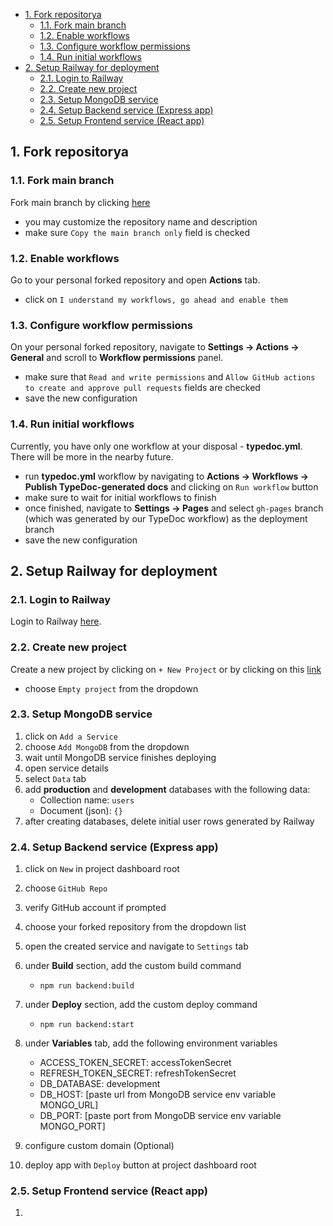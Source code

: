 - [1. Fork repositorya](#1-fork-repositorya)
  - [1.1. Fork main branch](#11-fork-main-branch)
  - [1.2. Enable workflows](#12-enable-workflows)
  - [1.3. Configure workflow permissions](#13-configure-workflow-permissions)
  - [1.4. Run initial workflows](#14-run-initial-workflows)
- [2. Setup Railway for deployment](#2-setup-railway-for-deployment)
  - [2.1. Login to Railway](#21-login-to-railway)
  - [2.2. Create new project](#22-create-new-project)
  - [2.3. Setup MongoDB service](#23-setup-mongodb-service)
  - [2.4. Setup Backend service (Express app)](#24-setup-backend-service-express-app)
  - [2.5. Setup Frontend service (React app)](#25-setup-frontend-service-react-app)

## 1. Fork repositorya

### 1.1. Fork main branch

Fork main branch by clicking [here](https://github.com/brunotot/monorepo-mern-railway-starter/fork)

- you may customize the repository name and description
- make sure `Copy the main branch only` field is checked

### 1.2. Enable workflows

Go to your personal forked repository and open **Actions** tab.

- click on `I understand my workflows, go ahead and enable them`

### 1.3. Configure workflow permissions

On your personal forked repository, navigate to **Settings -> Actions -> General** and scroll to **Workflow permissions** panel.

- make sure that `Read and write permissions` and `Allow GitHub actions to create and approve pull requests` fields are checked
- save the new configuration

### 1.4. Run initial workflows

Currently, you have only one workflow at your disposal - **typedoc.yml**. There will be more in the nearby future.

- run **typedoc.yml** workflow by navigating to **Actions -> Workflows -> Publish TypeDoc-generated docs** and clicking on `Run workflow` button
- make sure to wait for initial workflows to finish
- once finished, navigate to **Settings -> Pages** and select `gh-pages` branch (which was generated by our TypeDoc workflow) as the deployment branch
- save the new configuration

## 2. Setup Railway for deployment

### 2.1. Login to Railway

Login to Railway [here](https://railway.app/login).

### 2.2. Create new project

Create a new project by clicking on `+ New Project` or by clicking on this [link](https://railway.app/new)

- choose `Empty project` from the dropdown

### 2.3. Setup MongoDB service

1. click on `Add a Service`
2. choose `Add MongoDB` from the dropdown
3. wait until MongoDB service finishes deploying
4. open service details
5. select `Data` tab
6. add **production** and **development** databases with the following data:
   - Collection name: `users`
   - Document (json): `{}`
7. after creating databases, delete initial user rows generated by Railway

### 2.4. Setup Backend service (Express app)

1. click on `New` in project dashboard root
2. choose `GitHub Repo`
3. verify GitHub account if prompted
4. choose your forked repository from the dropdown list
5. open the created service and navigate to `Settings` tab
6. under **Build** section, add the custom build command
   - `npm run backend:build`
7. under **Deploy** section, add the custom deploy command
   - `npm run backend:start`
8. under **Variables** tab, add the following environment variables

   - ACCESS_TOKEN_SECRET: accessTokenSecret
   - REFRESH_TOKEN_SECRET: refreshTokenSecret
   - DB_DATABASE: development
   - DB_HOST: [paste url from MongoDB service env variable MONGO_URL]
   - DB_PORT: [paste port from MongoDB service env variable MONGO_PORT]

9. configure custom domain (Optional)
10. deploy app with `Deploy` button at project dashboard root

### 2.5. Setup Frontend service (React app)

1.
